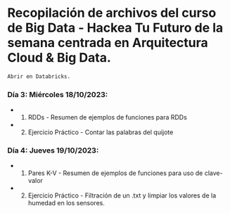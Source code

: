 # Recopilación de archivos del curso de Big Data - Hackea Tu Futuro de la semana centrada en Arquitectura Cloud & Big Data. 

```sh
Abrir en Databricks. 
```

### Día 3: Miércoles 18/10/2023:

* 1. RDDs - Resumen de ejemplos de funciones para RDDs

* 2. Ejercicio Práctico - Contar las palabras del quijote


### Día 4: Jueves 19/10/2023:

* 1. Pares K-V - Resumen de ejemplos de funciones para uso de clave-valor

* 2. Ejercicio Práctico - Filtración de un .txt y limpiar los valores de la humedad en los sensores. 